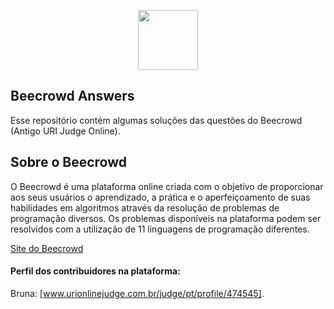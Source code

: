 
<a href="https://www.beecrowd.com.br"><p align="center"><img src="https://user-images.githubusercontent.com/31783838/144611708-e6c3f393-05f2-4982-8b6d-f0684227e782.png" height="96"/></p></a>

## Beecrowd Answers

Esse repositório contém algumas soluções das questões do Beecrowd (Antigo URI Judge Online).

## Sobre o Beecrowd
O Beecrowd é uma plataforma online criada com o objetivo de proporcionar aos seus usuários o aprendizado, a prática e o aperfeiçoamento de suas habilidades em algoritmos através da resolução de problemas de programação diversos. 
Os problemas disponíveis na plataforma podem ser resolvidos com a utilização de 11 linguagens de programação diferentes.

[Site do Beecrowd](www.beecrowd.com.br)

#### Perfil dos contribuidores na plataforma:

Bruna: [www.urionlinejudge.com.br/judge/pt/profile/474545].
